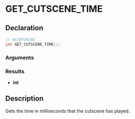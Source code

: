 # GET_CUTSCENE_TIME

## Declaration
```cpp
// 0x7DF26C8C
int GET_CUTSCENE_TIME();
```

### Arguments

### Results
- **int**

## Description
Gets the time in milliseconds that the cutscene has played.